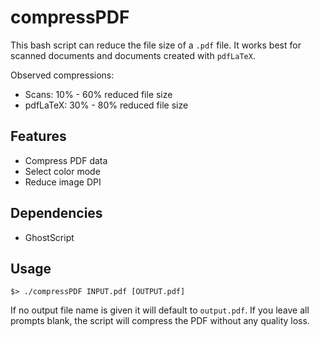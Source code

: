 
# compressPDF
This bash script can reduce the file size of a `.pdf` file. It works best for scanned documents and documents created with `pdfLaTeX`.

Observed compressions:

- Scans: 10% - 60% reduced file size
- pdfLaTeX: 30% - 80% reduced file size


## Features
- Compress PDF data
- Select color mode
- Reduce image DPI


## Dependencies
- GhostScript


## Usage
```
$> ./compressPDF INPUT.pdf [OUTPUT.pdf]
```
If no output file name is given it will default to `output.pdf`. If you leave all prompts blank, the script will compress the PDF without any quality loss.





